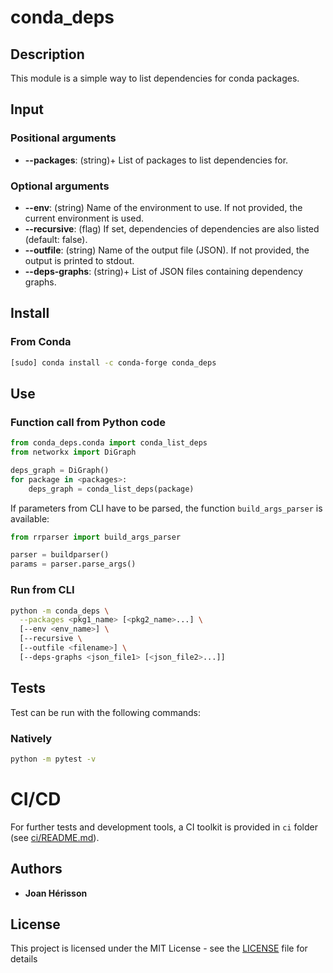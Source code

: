 # conda_deps
## Description
This module is a simple way to list dependencies for conda packages.

## Input

### Positional arguments
* **--packages**: (string)+ List of packages to list dependencies for.

### Optional arguments
* **--env**: (string) Name of the environment to use. If not provided, the current environment is used.
* **--recursive**: (flag) If set, dependencies of dependencies are also listed (default: false).
* **--outfile**: (string) Name of the output file (JSON). If not provided, the output is printed to stdout.
* **--deps-graphs**: (string)+ List of JSON files containing dependency graphs.


## Install
### From Conda
```sh
[sudo] conda install -c conda-forge conda_deps
```

## Use

### Function call from Python code
```python
from conda_deps.conda import conda_list_deps
from networkx import DiGraph

deps_graph = DiGraph()
for package in <packages>:
    deps_graph = conda_list_deps(package)
```

If parameters from CLI have to be parsed, the function `build_args_parser` is available:
```python
from rrparser import build_args_parser

parser = buildparser()
params = parser.parse_args()
```

### Run from CLI
```sh
python -m conda_deps \
  --packages <pkg1_name> [<pkg2_name>...] \
  [--env <env_name>] \
  [--recursive \
  [--outfile <filename>] \
  [--deps-graphs <json_file1> [<json_file2>...]]
```

## Tests
Test can be run with the following commands:

### Natively
```bash
python -m pytest -v
```

# CI/CD
For further tests and development tools, a CI toolkit is provided in `ci` folder (see [ci/README.md](ci/README.md)).

## Authors

* **Joan Hérisson**

## License

This project is licensed under the MIT License - see the [LICENSE](LICENSE) file for details

